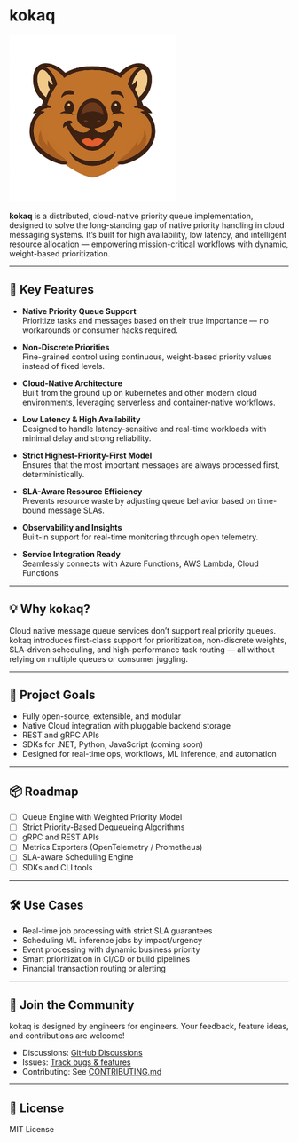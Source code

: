 # kokaq
<div>
  <img height="300" src="../kokaq.png" alt="cute quokka as kokaq logo"/>
</div>

**kokaq** is a distributed, cloud-native priority queue implementation, designed to solve the long-standing gap of native priority handling in cloud messaging systems. It’s built for high availability, low latency, and intelligent resource allocation — empowering mission-critical workflows with dynamic, weight-based prioritization.

---

## 🚀 Key Features

- **Native Priority Queue Support**  
  Prioritize tasks and messages based on their true importance — no workarounds or consumer hacks required.

- **Non-Discrete Priorities**  
  Fine-grained control using continuous, weight-based priority values instead of fixed levels.

- **Cloud-Native Architecture**  
  Built from the ground up on kubernetes and other modern cloud environments, leveraging serverless and container-native workflows.

- **Low Latency & High Availability**  
  Designed to handle latency-sensitive and real-time workloads with minimal delay and strong reliability.

- **Strict Highest-Priority-First Model**  
  Ensures that the most important messages are always processed first, deterministically.

- **SLA-Aware Resource Efficiency**  
  Prevents resource waste by adjusting queue behavior based on time-bound message SLAs.

- **Observability and Insights**  
  Built-in support for real-time monitoring through open telemetry.

- **Service Integration Ready**  
  Seamlessly connects with Azure Functions, AWS Lambda, Cloud Functions

---

## 💡 Why kokaq?

Cloud native message queue services don’t support real priority queues. kokaq introduces first-class support for prioritization, non-discrete weights, SLA-driven scheduling, and high-performance task routing — all without relying on multiple queues or consumer juggling.

---

## 🎯 Project Goals

- Fully open-source, extensible, and modular
- Native Cloud integration with pluggable backend storage
- REST and gRPC APIs
- SDKs for .NET, Python, JavaScript (coming soon)
- Designed for real-time ops, workflows, ML inference, and automation

---

## 📦 Roadmap

- [ ] Queue Engine with Weighted Priority Model
- [ ] Strict Priority-Based Dequeueing Algorithms
- [ ] gRPC and REST APIs
- [ ] Metrics Exporters (OpenTelemetry / Prometheus)
- [ ] SLA-aware Scheduling Engine
- [ ] SDKs and CLI tools

---

## 🛠 Use Cases

- Real-time job processing with strict SLA guarantees
- Scheduling ML inference jobs by impact/urgency
- Event processing with dynamic business priority
- Smart prioritization in CI/CD or build pipelines
- Financial transaction routing or alerting

---

## 🤝 Join the Community

kokaq is designed by engineers for engineers. Your feedback, feature ideas, and contributions are welcome!

- Discussions: [GitHub Discussions](https://github.com/kokaq/kokaq/discussions)
- Issues: [Track bugs & features](https://github.com/kokaq/kokaq/issues)
- Contributing: See [CONTRIBUTING.md](CONTRIBUTING.md)

---

## 📜 License

MIT License
